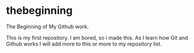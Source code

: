 # thebeginning
The Beginning of My Github work.

This is my first repository. I am bored, so i made this. As I learn how Git and Github works I will add more to this or more to my repository list. 
